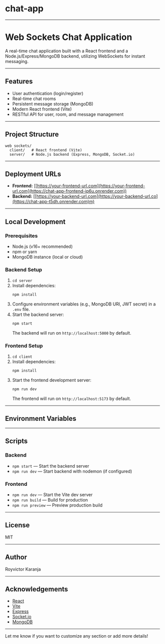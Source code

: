# chat-app


---

# Web Sockets Chat Application

A real-time chat application built with a React frontend and a Node.js/Express/MongoDB backend, utilizing WebSockets for instant messaging.

---

## Features

- User authentication (login/register)
- Real-time chat rooms
- Persistent message storage (MongoDB)
- Modern React frontend (Vite)
- RESTful API for user, room, and message management

---

## Project Structure

```
web sockets/
  client/   # React frontend (Vite)
  server/   # Node.js backend (Express, MongoDB, Socket.io)
```

---

## Deployment URLs

- **Frontend:** [[https://your-frontend-url.com](https://your-frontend-url.com](https://chat-app-frontend-ip6u.onrender.com))
- **Backend:** [[https://your-backend-url.com](https://your-backend-url.co](https://chat-app-t5dh.onrender.com)m)


---

## Local Development

### Prerequisites

- Node.js (v16+ recommended)
- npm or yarn
- MongoDB instance (local or cloud)

### Backend Setup

1. `cd server`
2. Install dependencies:
   ```bash
   npm install
   ```
3. Configure environment variables (e.g., MongoDB URI, JWT secret) in a `.env` file.
4. Start the backend server:
   ```bash
   npm start
   ```
   The backend will run on `http://localhost:5000` by default.

### Frontend Setup

1. `cd client`
2. Install dependencies:
   ```bash
   npm install
   ```
3. Start the frontend development server:
   ```bash
   npm run dev
   ```
   The frontend will run on `http://localhost:5173` by default.

---

## Environment Variables


---

## Scripts

### Backend

- `npm start` — Start the backend server
- `npm run dev` — Start backend with nodemon (if configured)

### Frontend

- `npm run dev` — Start the Vite dev server
- `npm run build` — Build for production
- `npm run preview` — Preview production build

---

## License

MIT

---

## Author

Royvictor Karanja


---

## Acknowledgements

- [React](https://react.dev/)
- [Vite](https://vitejs.dev/)
- [Express](https://expressjs.com/)
- [Socket.io](https://socket.io/)
- [MongoDB](https://www.mongodb.com/)

---

Let me know if you want to customize any section or add more details!
